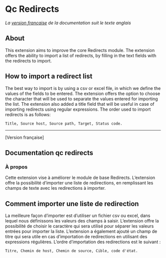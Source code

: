 Qc Redirects
==============================================================
*La [version française](#documentation-qc-redirects) de la documentation suit le texte anglais*
## About
This extension aims to improve the core Redirects module.
The extension offers the ability to import a list of redirects, by filling in the text fields with the redirects to import.
## How to import a redirect list
The best way to import is by using a csv or excel file, in which we define the values of the fields to be entered.
The extension offers the option to choose the character that will be used to separate the values entered for importing the list.
The extension also added a title field that will be useful in case of importing redirects using regular expressions.
The order used to import redirects is as follows: 

    Title, Source host, Source path, Target, Status code. 

-----------
[Version française]
## Documentation qc redirects
### À propos
Cette extension vise à améliorer le module de base Redirects.
L’extension offre la possibilité d’importer une liste de redirections, en remplissant les champs de texte avec les redirections à importer.
## Comment importer une liste de redirection
La meilleure façon d’importer est d’utiliser un fichier csv ou excel, dans lequel nous définissons les valeurs des champs à saisir.
L’extension offre la possibilité de choisir le caractère qui sera utilisé pour séparer les valeurs entrées pour importer la liste.
L’extension a également ajouté un champ de titre qui sera utile en cas d’importation de redirections en utilisant des expressions régulières.
L’ordre d’importation des redirections est le suivant :

    Titre, Chemin de host, Chemin de source, Cible, code d'état. 